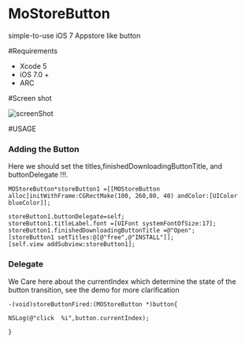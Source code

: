 MoStoreButton
=============

simple-to-use iOS 7 Appstore like button




#Requirements

- Xcode 5 
- iOS 7.0 + 
- ARC

#Screen shot

![screenShot](https://dl.dropboxusercontent.com/u/33359624/iOS%20Simulator%20Screen%20shot%20Aug%2014%2C%202014%2C%203.31.35%20PM.png)

#USAGE

### Adding the Button
   Here we should  set  the titles,finishedDownloadingButtonTitle, and buttonDelegate !!!. 
 
   	MOStoreButton*storeButton1 =[[MOStoreButton alloc]initWithFrame:CGRectMake(100, 260,80, 40) andColor:[UIColor blueColor]];
   
    storeButton1.buttonDelegate=self;
    storeButton1.titleLabel.font =[UIFont systemFontOfSize:17];
    storeButton1.finishedDownloadingButtonTitle =@"Open";
    [storeButton1 setTitles:@[@"free",@"INSTALL"]];
    [self.view addSubview:storeButton1]; 


### Delegate

We Care here about the currentIndex which determine the state of the button transition, see the demo for more clarification

	-(void)storeButtonFired:(MOStoreButton *)button{
    
    NSLog(@"click  %i",button.currentIndex);
    
	}

	

	